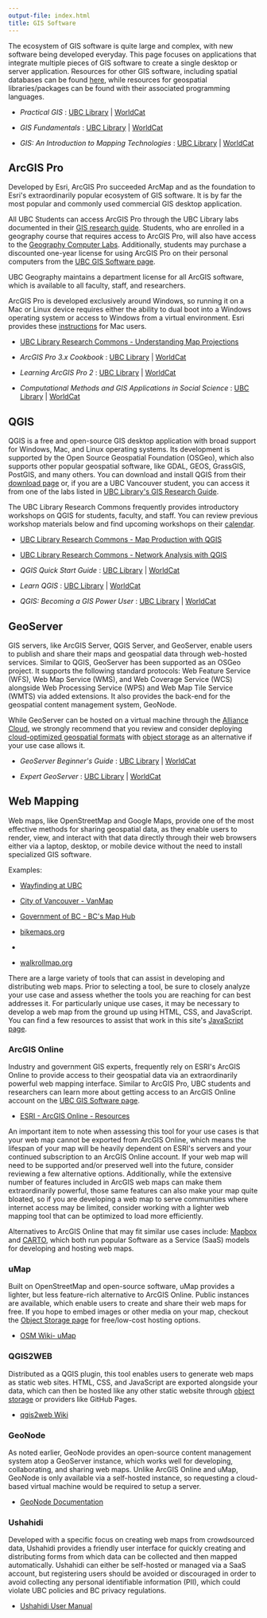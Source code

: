 ```yaml
---
output-file: index.html
title: GIS Software
---
```


The ecosystem of GIS software is quite large and complex, with new software
being developed everyday. This page focuses on applications that integrate
multiple pieces of GIS software to create a single desktop or server
application. Resources for other GIS software, including spatial databases can
be found [here](https://ubc-geography.github.io/computing-resources/databases/),
while resources for geospatial libraries/packages can be found with their
associated programming languages.

- _Practical GIS_ : [UBC Library](https://go.exlibris.link/0SQNwYkl) |
  [WorldCat](https://search.worldcat.org/title/990474114)

- _GIS Fundamentals_ : [UBC Library](https://go.exlibris.link/K2SdsWd1) |
  [WorldCat](https://search.worldcat.org/title/894363293)

- _GIS: An Introduction to Mapping Technologies_ :
  [UBC Library](https://go.exlibris.link/XDzhC2Pd) |
  [WorldCat](https://search.worldcat.org/title/1376196388)

## ArcGIS Pro

Developed by Esri, ArcGIS Pro succeeded ArcMap and as the foundation to Esri's
extraordinarily popular ecosystem of GIS software. It is by far the most popular
and commonly used commercial GIS desktop application.

All UBC Students can access ArcGIS Pro through the UBC Library labs documented
in their [GIS research guide](https://guides.library.ubc.ca/gis/labs). Students,
who are enrolled in a geography course that requires access to ArcGIS Pro, will
also have access to the
[Geography Computer Labs](https://geog.ubc.ca/undergraduate/study-resources/).
Additionally, students may purchase a discounted one-year license for using
ArcGIS Pro on their personal computers from the
[UBC GIS Software page](https://gis.ubc.ca/software/).

UBC Geography maintains a department license for all ArcGIS software, which is
available to all faculty, staff, and researchers.

ArcGIS Pro is developed exclusively around Windows, so running it on a Mac or
Linux device requires either the ability to dual boot into a Windows operating
system or access to Windows from a virtual environment. Esri provides these
[instructions](https://pro.arcgis.com/en/pro-app/latest/get-started/run-pro-on-a-mac.htm)
for Mac users.

- [UBC Library Research Commons - Understanding Map Projections](https://ubc-library-rc.github.io/map-projections/)

- _ArcGIS Pro 3.x Cookbook_ :
  [UBC Library](https://learning.oreilly.com/library/view/arcgis-pro-3-x/9781837631704/)
  | [WorldCat](https://search.worldcat.org/title/1433677619)

- _Learning ArcGIS Pro 2_ : [UBC Library](https://go.exlibris.link/GQq35Gf6) |
  [WorldCat](https://search.worldcat.org/title/1181841303)

- _Computational Methods and GIS Applications in Social Science_ :
  [UBC Library](https://go.exlibris.link/YM3Mt98G) |
  [WorldCat](https://search.worldcat.org/title/1394119309)

## QGIS

QGIS is a free and open-source GIS desktop application with broad support for
Windows, Mac, and Linux operating systems. Its development is supported by the
Open Source Geospatial Foundation (OSGeo), which also supports other popular
geospatial software, like GDAL, GEOS, GrassGIS, PostGIS, and many others. You
can download and install QGIS from their
[download page](https://qgis.org/en/site/forusers/download.html) or, if you are
a UBC Vancouver student, you can access it from one of the labs listed in
[UBC Library's GIS Research Guide](https://guides.library.ubc.ca/gis/labs).

The UBC Library Research Commons frequently provides introductory workshops on
QGIS for students, faculty, and staff. You can review previous workshop
materials below and find upcoming workshops on their
[calendar](https://libcal.library.ubc.ca/calendar/vancouver?t=g&q=qgis).

- [UBC Library Research Commons - Map Production with QGIS](https://ubc-library-rc.github.io/gis-intro-qgis/)

- [UBC Library Research Commons - Network Analysis with QGIS](https://ubc-library-rc.github.io/qgis-walkability/)

- _QGIS Quick Start Guide_ : [UBC Library](https://go.exlibris.link/vXrWwwJ9) |
  [WorldCat](https://search.worldcat.org/title/1085230540)

- _Learn QGIS_ : [UBC Library](https://go.exlibris.link/yGfccBXv) |
  [WorldCat](https://search.worldcat.org/title/1085904869)

- _QGIS: Becoming a GIS Power User_ :
  [UBC Library](https://go.exlibris.link/NcZblRWv) |
  [WorldCat](https://search.worldcat.org/title/979891998)

## GeoServer

GIS servers, like ArcGIS Server, QGIS Server, and GeoServer, enable users to
publish and share their maps and geospatial data through web-hosted services.
Similar to QGIS, GeoServer has been supported as an OSGeo project. It supports
the following standard protocols: Web Feature Service (WFS), Web Map Service
(WMS), and Web Coverage Service (WCS) alongside Web Processing Service (WPS) and
Web Map Tile Service (WMTS) via added extensions. It also provides the back-end
for the geospatial content management system, GeoNode.

While GeoServer can be hosted on a virtual machine through the
[Alliance Cloud](https://ubc-geography.github.io/computing-resources/cloud-computing/#digital-research-alliance-dra),
we strongly recommend that you review and consider deploying
[cloud-optimized geospatial formats](https://guide.cloudnativegeo.org/) with
[object storage](https://ubc-geography.github.io/computing-resources/cloud-computing/object-storage.html)
as an alternative if your use case allows it.

- _GeoServer Beginner's Guide_ :
  [UBC Library](https://go.exlibris.link/ZSQc0jdm) |
  [WorldCat](https://search.worldcat.org/title/1011595394)

- _Expert GeoServer_ : [UBC Library](https://go.exlibris.link/VZSrV1cw) |
  [WorldCat](https://search.worldcat.org/title/1050170484)

## Web Mapping

Web maps, like OpenStreetMap and Google Maps, provide one of the most effective
methods for sharing geospatial data, as they enable users to render, view, and
interact with that data directly through their web browsers either via a laptop,
desktop, or mobile device without the need to install specialized GIS software.

Examples:

- [Wayfinding at UBC](https://maps.ubc.ca/)

- [City of Vancouver - VanMap](https://maps.vancouver.ca/vanmap-viewer/)

- [Government of BC - BC's Map Hub](https://governmentofbc.maps.arcgis.com/home/gallery.html)

- [bikemaps.org](https://bikemaps.org/)
-
- [walkrollmap.org](https://walkrollmap.org/)

There are a large variety of tools that can assist in developing and
distributing web maps. Prior to selecting a tool, be sure to closely analyze
your use case and assess whether the tools you are reaching for can best
addresses it. For particularly unique use cases, it may be necessary to develop
a web map from the ground up using HTML, CSS, and JavaScript. You can find a few
resources to assist that work in this site's
[JavaScript page](https://ubc-geography.github.io/computing-resources/javascript/#web-mapping).

### ArcGIS Online

Industry and government GIS experts, frequently rely on ESRI's ArcGIS Online to
provide access to their geospatial data via an extraordinarily powerful web
mapping interface. Similar to ArcGIS Pro, UBC students and researchers can learn
more about getting access to an ArcGIS Online account on the
[UBC GIS Software page](https://gis.ubc.ca/software/).

- [ESRI - ArcGIS Online - Resources](https://www.esri.com/en-us/arcgis/products/arcgis-online/resources)

An important item to note when assessing this tool for your use cases is that
your web map cannot be exported from ArcGIS Online, which means the lifespan of
your map will be heavily dependent on ESRI's servers and your continued
subscription to an ArcGIS Online account. If your web map will need to be
supported and/or preserved well into the future, consider reviewing a few
alternative options. Additionally, while the extensive number of features
included in ArcGIS web maps can make them extraordinarily powerful, those same
features can also make your map quite bloated, so if you are developing a web
map to serve communities where internet access may be limited, consider working
with a lighter web mapping tool that can be optimized to load more efficiently.

Alternatives to ArcGIS Online that may fit similar use cases include:
[Mapbox](https://www.mapbox.com/) and [CARTO](https://carto.com/), which both
run popular Software as a Service (SaaS) models for developing and hosting web
maps.

### uMap

Built on OpenStreetMap and open-source software, uMap provides a lighter, but
less feature-rich alternative to ArcGIS Online. Public instances are available,
which enable users to create and share their web maps for free. If you hope to
embed images or other media on your map, checkout the
[Object Storage page](https://ubc-geography.github.io/computing-resources/cloud-computing/object-storage.html)
for free/low-cost hosting options.

- [OSM Wiki- uMap](https://wiki.openstreetmap.org/wiki/UMap)

### QGIS2WEB

Distributed as a QGIS plugin, this tool enables users to generate web maps as
static web sites. HTML, CSS, and JavaScript are exported alongside your data,
which can then be hosted like any other static website through
[object storage](https://ubc-geography.github.io/computing-resources/cloud-computing/object-storage.html)
or providers like GitHub Pages.

- [qgis2web Wiki](https://qgis2web.github.io/qgis2web/)

### GeoNode

As noted earlier, GeoNode provides an open-source content management system atop
a GeoServer instance, which works well for developing, collaborating, and
sharing web maps. Unlike ArcGIS Online and uMap, GeoNode is only available via a
self-hosted instance, so requesting a cloud-based virtual machine would be
required to setup a server.

- [GeoNode Documentation](https://docs.geonode.org/en/master/)

### Ushahidi

Developed with a specific focus on creating web maps from crowdsourced data,
Ushahidi provides a friendly user interface for quickly creating and
distributing forms from which data can be collected and then mapped
automatically. Ushahidi can either be self-hosted or managed via a SaaS account,
but registering users should be avoided or discouraged in order to avoid
collecting any personal identifiable information (PII), which could violate UBC
policies and BC privacy regulations.

- [Ushahidi User Manual](https://docs.ushahidi.com/platform-user-manual)
